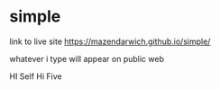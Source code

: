 # simple

link to live site https://mazendarwich.github.io/simple/

whatever i type will appear on public web

HI 
Self Hi Five

